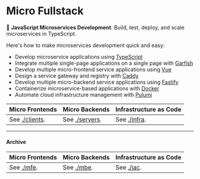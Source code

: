 # Micro Fullstack

:maple_leaf: **JavaScript Microservices Development**: Build, test, deploy, and scale microservices in TypeScript.

Here's how to make microservices development quick and easy:

- Develop microservice applications using [TypeScript][typescript]
- Integrate multiple single-page applications on a single page with [Garfish][garfish]
- Develop multiple micro-frontend service applications using [Vue][vue]
- Design a service gateway and registry with [Caddy][caddy]
- Develop multiple micro-backend service applications using [Fastify][fastify]
- Containerize microservice-based applications with [Docker][docker]
- Automate cloud infrastructure management with [Pulumi][pulumi]

[typescript]: https://www.typescriptlang.org/
[garfish]: https://www.garfishjs.org/
[vue]: https://vuejs.org/
[caddy]: https://caddyserver.com/
[fastify]: https://fastify.dev/
[docker]: https://www.docker.com/
[pulumi]: https://www.pulumi.com/

| Micro Frontends             | Micro Backends              | Infrastructure as Code  |
| --------------------------- | --------------------------- | ----------------------- |
| See [./clients](./clients). | See [./servers](./servers). | See [./infra](./infra). |

---

#### Archive

| Micro Frontends     | Micro Backends      | Infrastructure as Code |
| ------------------- | ------------------- | ---------------------- |
| See [./mfe](./mfe). | See [./mbe](./mbe). | See [./iac](./iac).    |
